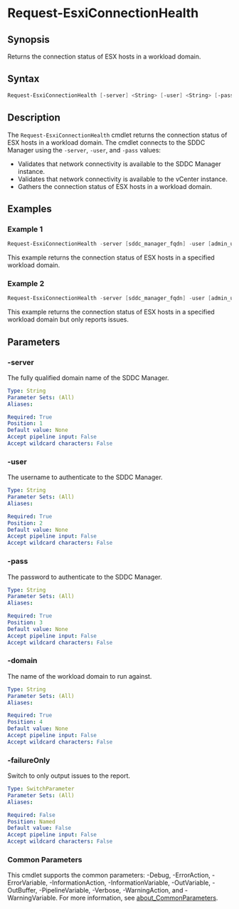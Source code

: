 # Request-EsxiConnectionHealth

## Synopsis

Returns the connection status of ESX hosts in a workload domain.

## Syntax

```powershell
Request-EsxiConnectionHealth [-server] <String> [-user] <String> [-pass] <String> [-domain] <String> [-failureOnly] [<CommonParameters>]
```

## Description

The `Request-EsxiConnectionHealth` cmdlet returns the connection status of ESX hosts in a workload domain.
The cmdlet connects to the SDDC Manager using the `-server`, `-user`, and `-pass` values:

- Validates that network connectivity is available to the SDDC Manager instance.
- Validates that network connectivity is available to the vCenter instance.
- Gathers the connection status of ESX hosts in a workload domain.

## Examples

### Example 1

```powershell
Request-EsxiConnectionHealth -server [sddc_manager_fqdn] -user [admin_username] -pass [admin_password] -domain [workload_domain_name]
```

This example returns the connection status of ESX hosts in a specified workload domain.

### Example 2

```powershell
Request-EsxiConnectionHealth -server [sddc_manager_fqdn] -user [admin_username] -pass [admin_password] -domain [workload_domain_name] -failureOnly
```

This example returns the connection status of ESX hosts in a specified workload domain but only reports issues.

## Parameters

### -server

The fully qualified domain name of the SDDC Manager.

```yaml
Type: String
Parameter Sets: (All)
Aliases:

Required: True
Position: 1
Default value: None
Accept pipeline input: False
Accept wildcard characters: False
```

### -user

The username to authenticate to the SDDC Manager.

```yaml
Type: String
Parameter Sets: (All)
Aliases:

Required: True
Position: 2
Default value: None
Accept pipeline input: False
Accept wildcard characters: False
```

### -pass

The password to authenticate to the SDDC Manager.

```yaml
Type: String
Parameter Sets: (All)
Aliases:

Required: True
Position: 3
Default value: None
Accept pipeline input: False
Accept wildcard characters: False
```

### -domain

The name of the workload domain to run against.

```yaml
Type: String
Parameter Sets: (All)
Aliases:

Required: True
Position: 4
Default value: None
Accept pipeline input: False
Accept wildcard characters: False
```

### -failureOnly

Switch to only output issues to the report.

```yaml
Type: SwitchParameter
Parameter Sets: (All)
Aliases:

Required: False
Position: Named
Default value: False
Accept pipeline input: False
Accept wildcard characters: False
```

### Common Parameters

This cmdlet supports the common parameters: -Debug, -ErrorAction, -ErrorVariable, -InformationAction, -InformationVariable, -OutVariable, -OutBuffer, -PipelineVariable, -Verbose, -WarningAction, and -WarningVariable. For more information, see [about_CommonParameters](http://go.microsoft.com/fwlink/?LinkID=113216).
